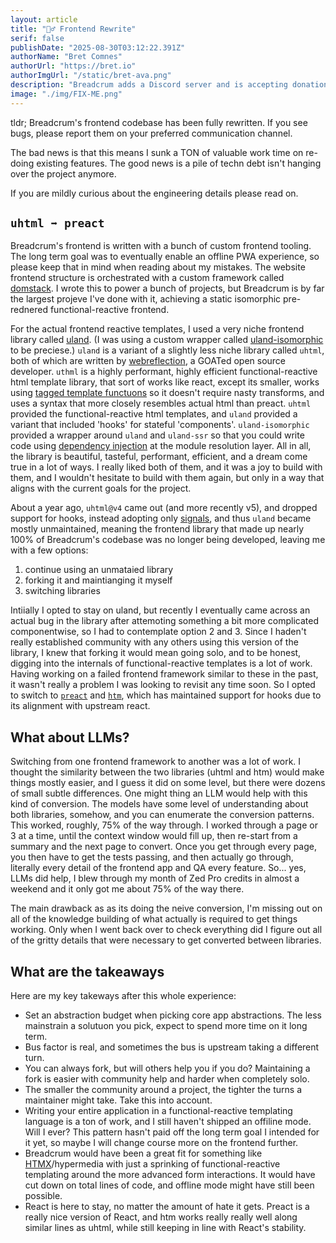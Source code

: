 ```yaml
---
layout: article
title: "🤦‍♂️ Frontend Rewrite"
serif: false
publishDate: "2025-08-30T03:12:22.391Z"
authorName: "Bret Comnes"
authorUrl: "https://bret.io"
authorImgUrl: "/static/bret-ava.png"
description: "Breadcrum adds a Discord server and is accepting donations"
image: "./img/FIX-ME.png"
---
```


tldr; Breadcrum's frontend codebase has been fully rewritten.
If you see bugs, please report them on your preferred communication channel.

The bad news is that this means I sunk a TON of valuable work time on re-doing existing features.
The good news is a pile of techn debt isn't hanging over the project anymore.

If you are mildly curious about the engineering details please read on.

## `uhtml ➡️ preact`

Breadcrum's frontend is written with a bunch of custom frontend tooling.
The long term goal was to eventually enable an offline PWA experience, so please keep that in mind when reading about my mistakes.
The website frontend structure is orchestrated with a custom framework called [domstack](https://domstack.net).
I wrote this to power a bunch of projects, but Breadcrum is by far the largest projeve I've done with it,
achieving a static isomorphic pre-rednered functional-reactive frontend.

For the actual frontend reactive templates, I used a very niche frontend library called [uland]().
(I was using a custom wrapper called [uland-isomorphic]() to be preciese.)
`uland` is a variant of a slightly less niche library called `uhtml`, both of which are written by [webreflection](), a GOATed open source developer.
`uthml` is a highly performant, highly efficient functional-reactive html template library, that sort of works like react, except its smaller, works using [tagged template functuons]() so it doesn't require nasty transforms, and uses a syntax that more closely resembles actual html than preact.
`uhtml` provided the functional-reactive html templates, and `uland` provided a variant that included 'hooks' for stateful 'components'.
`uland-isomorphic` provided a wrapper around `uland` and `uland-ssr` so that you could write code using [dependency injection]() at the module resolution layer.
All in all, the library is beautiful, tasteful, performant, efficient, and a dream come true in a lot of ways.
I really liked both of them, and it was a joy to build with them, and I wouldn't hesitate to build with them again, but only in a way that aligns with the current goals for the project.

About a year ago, `uhtml@v4` came out (and more recently v5), and dropped support for hooks, instead adopting only [signals](), and thus `uland` became mostly unmaintained, meaning the frontend library that made up nearly 100% of Breadcrum's codebase was no longer being developed, leaving me with a few options:

1. continue using an unmataied library
2. forking it and maintianging it myself
3. switching libraries

Intiially I opted to stay on uland, but recently I eventually came across an actual bug in the library after attemoting something a bit more complicated componentwise, so I had to contemplate option 2 and 3.
Since I haden't really established community with any others using this version of the library, I knew that forking it would mean going solo, and to be honest, digging into the internals of functional-reactive templates is a lot of work.
Having working on a failed frontend framework similar to these in the past, it wasn't really a problem I was looking to revisit any time soon.
So I opted to switch to [`preact`]() and [`htm`](), which has maintained support for hooks due to its alignment with upstream react.

## What about LLMs?

Switching from one frontend framework to another was a lot of work.
I thought the similarity between the two libraries (uhtml and htm) would make things mostly easier, and I guess it did on some level, but there were dozens of small subtle differences.
One might thing an LLM would help with this kind of conversion.
The models have some level of understanding about both libraries, somehow, and you can enumerate the conversion patterns.
This worked, roughly, 75% of the way through.
I worked through a page or 3 at a time, until the context window would fill up, then re-start from a summary and the next page to convert.
Once you get through every page, you then have to get the tests passing, and then actually go through, literally every detail of the frontend app and QA every feature.
So... yes, LLMs did help, I blew through my month of Zed Pro credits in almost a weekend and it only got me about 75% of the way there.

The main drawback as as its doing the neive conversion, I'm missing out on all of the knowledge building of what actually is required to get things working.
Only when I went back over to check everything did I figure out all of the gritty details that were necessary to get converted between libraries.

## What are the takeaways

Here are my key takeways after this whole experience:

- Set an abstraction budget when picking core app abstractions. The less mainstrain a solutuon you pick, expect to spend more time on it long term.
- Bus factor is real, and sometimes the bus is upstream taking a different turn.
- You can always fork, but will others help you if you do? Maintaining a fork is easier with community help and harder when completely solo.
- The smaller the community around a project, the tighter the turns a maintainer might take. Take this into account.
- Writing your entire application in a functional-reactive templating language is a ton of work, and I still haven't shipped an offiline mode. Will I ever? This pattern hasn't paid off the long term goal I intended for it yet, so maybe I will change course more on the frontend further.
- Breadcrum would have been a great fit for something like [HTMX]()/hypermedia with just a sprinking of functional-reactive templating around the more advanced form interactions. It would have cut down on total lines of code, and offline mode might have still been possible.
- React is here to stay, no matter the amount of hate it gets. Preact is a really nice version of React, and htm works really really well along similar lines as uhtml, while still keeping in line with React's stability.
